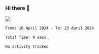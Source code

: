 ### Hi there 👋️

![](https://komarev.com/ghpvc/?username=Loner1024)

<!--START_SECTION:waka-->

```txt
From: 16 April 2024 - To: 23 April 2024

Total Time: 0 secs

No activity tracked
```

<!--END_SECTION:waka-->




